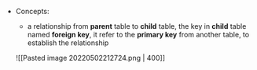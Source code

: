 - Concepts:
	- a relationship from **parent** table to **child** table, the key in **child** table named **foreign key**, it refer to the **primary key** from another table, to establish the relationship

	![[Pasted image 20220502212724.png | 400]]
